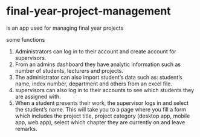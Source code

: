 # final-year-project-management

is an app used for managing final year projects 

some functions 
1. Administrators can log in to their account and create account for supervisors.
2. From an admins dashboard they have analytic information such as number of students, lecturers and projects.
3. The administrator can also import student’s data such as: student’s name, index number, department and others from an excel file.
4. supervisors can also log in to their accounts to see which students they are assigned with.
5. When a student presents their work, the supervisor logs in and select the student’s name. This will take you to a page where you fill a form which includes the project title, project category (desktop app, mobile app, web app), select which chapter they are currently on and leave remarks.
